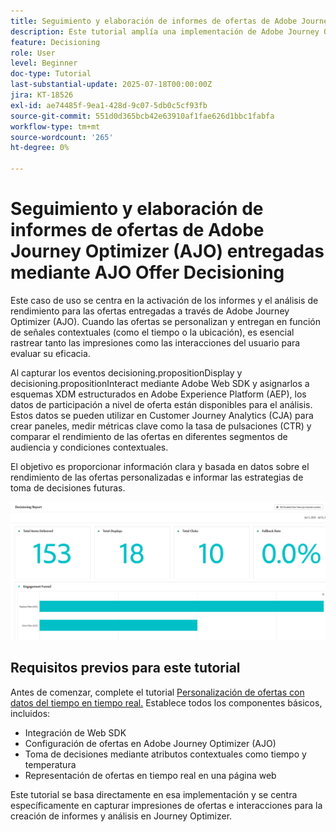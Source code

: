 ```yaml
---
title: Seguimiento y elaboración de informes de ofertas de Adobe Journey Optimizer (AJO) entregadas mediante AJO Offer Decisioning
description: Este tutorial amplía una implementación de Adobe Journey Optimizer (AJO) existente que ofrece ofertas personalizadas basadas en datos contextuales como la temperatura. Describe cómo capturar los eventos de impresión e interacción y preparar los datos para la creación de informes dentro de Journey Optimizer.
feature: Decisioning
role: User
level: Beginner
doc-type: Tutorial
last-substantial-update: 2025-07-18T00:00:00Z
jira: KT-18526
exl-id: ae74485f-9ea1-428d-9c07-5db0c5cf93fb
source-git-commit: 551d0d365bcb42e63910af1fae626d1bbc1fabfa
workflow-type: tm+mt
source-wordcount: '265'
ht-degree: 0%

---
```


# Seguimiento y elaboración de informes de ofertas de Adobe Journey Optimizer (AJO) entregadas mediante AJO Offer Decisioning

Este caso de uso se centra en la activación de los informes y el análisis de rendimiento para las ofertas entregadas a través de Adobe Journey Optimizer (AJO). Cuando las ofertas se personalizan y entregan en función de señales contextuales (como el tiempo o la ubicación), es esencial rastrear tanto las impresiones como las interacciones del usuario para evaluar su eficacia.

Al capturar los eventos decisioning.propositionDisplay y decisioning.propositionInteract mediante Adobe Web SDK y asignarlos a esquemas XDM estructurados en Adobe Experience Platform (AEP), los datos de participación a nivel de oferta están disponibles para el análisis. Estos datos se pueden utilizar en Customer Journey Analytics (CJA) para crear paneles, medir métricas clave como la tasa de pulsaciones (CTR) y comparar el rendimiento de las ofertas en diferentes segmentos de audiencia y condiciones contextuales.

El objetivo es proporcionar información clara y basada en datos sobre el rendimiento de las ofertas personalizadas e informar las estrategias de toma de decisiones futuras.



![tablero de informes](assets/dashboard-reporting.png)


## Requisitos previos para este tutorial

Antes de comenzar, complete el tutorial [Personalización de ofertas con datos del tiempo en tiempo real.](https://experienceleague.adobe.com/es/docs/journey-optimizer-learn/personalizing-offers-with-real-time-weather-data/introduction) Establece todos los componentes básicos, incluidos:

- Integración de Web SDK
- Configuración de ofertas en Adobe Journey Optimizer (AJO)
- Toma de decisiones mediante atributos contextuales como tiempo y temperatura
- Representación de ofertas en tiempo real en una página web

Este tutorial se basa directamente en esa implementación y se centra específicamente en capturar impresiones de ofertas e interacciones para la creación de informes y análisis en Journey Optimizer.
